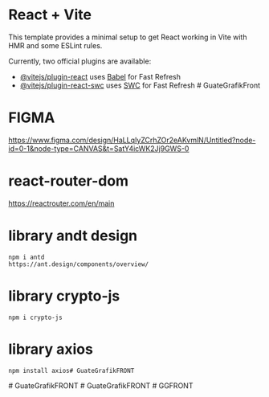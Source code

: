 # React + Vite

This template provides a minimal setup to get React working in Vite with HMR and some ESLint rules.

Currently, two official plugins are available:

- [@vitejs/plugin-react](https://github.com/vitejs/vite-plugin-react/blob/main/packages/plugin-react/README.md) uses [Babel](https://babeljs.io/) for Fast Refresh
- [@vitejs/plugin-react-swc](https://github.com/vitejs/vite-plugin-react-swc) uses [SWC](https://swc.rs/) for Fast Refresh
#   G u a t e G r a f i k F r o n t 
 
 


# FIGMA
https://www.figma.com/design/HaLLqIyZCrhZOr2eAKvmlN/Untitled?node-id=0-1&node-type=CANVAS&t=SatY4icWK2Jj9GWS-0


# react-router-dom
https://reactrouter.com/en/main


# library andt design
    npm i antd
    https://ant.design/components/overview/

# library crypto-js
    npm i crypto-js

# library axios
    npm install axios#   G u a t e G r a f i k F R O N T  
 #   G u a t e G r a f i k F R O N T  
 #   G u a t e G r a f i k F R O N T  
 #   G G F R O N T  
 